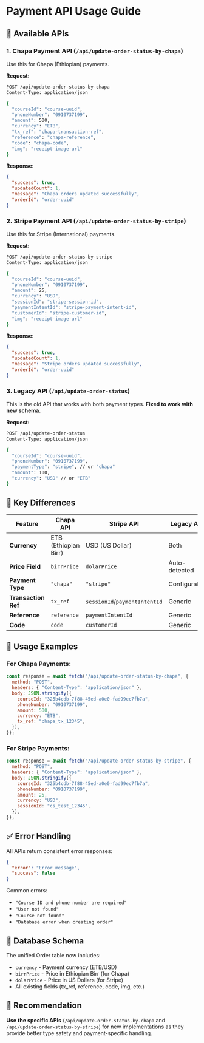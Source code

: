 # Payment API Usage Guide

## 🎯 **Available APIs**

### 1. **Chapa Payment API** (`/api/update-order-status-by-chapa`)

Use this for Chapa (Ethiopian) payments.

**Request:**

```bash
POST /api/update-order-status-by-chapa
Content-Type: application/json

{
  "courseId": "course-uuid",
  "phoneNumber": "0910737199",
  "amount": 500,
  "currency": "ETB",
  "tx_ref": "chapa-transaction-ref",
  "reference": "chapa-reference",
  "code": "chapa-code",
  "img": "receipt-image-url"
}
```

**Response:**

```json
{
  "success": true,
  "updatedCount": 1,
  "message": "Chapa orders updated successfully",
  "orderId": "order-uuid"
}
```

### 2. **Stripe Payment API** (`/api/update-order-status-by-stripe`)

Use this for Stripe (International) payments.

**Request:**

```bash
POST /api/update-order-status-by-stripe
Content-Type: application/json

{
  "courseId": "course-uuid",
  "phoneNumber": "0910737199",
  "amount": 25,
  "currency": "USD",
  "sessionId": "stripe-session-id",
  "paymentIntentId": "stripe-payment-intent-id",
  "customerId": "stripe-customer-id",
  "img": "receipt-image-url"
}
```

**Response:**

```json
{
  "success": true,
  "updatedCount": 1,
  "message": "Stripe orders updated successfully",
  "orderId": "order-uuid"
}
```

### 3. **Legacy API** (`/api/update-order-status`)

This is the old API that works with both payment types. **Fixed to work with new schema.**

**Request:**

```bash
POST /api/update-order-status
Content-Type: application/json

{
  "courseId": "course-uuid",
  "phoneNumber": "0910737199",
  "paymentType": "stripe", // or "chapa"
  "amount": 100,
  "currency": "USD" // or "ETB"
}
```

## 🔧 **Key Differences**

| Feature             | Chapa API            | Stripe API                    | Legacy API    |
| ------------------- | -------------------- | ----------------------------- | ------------- |
| **Currency**        | ETB (Ethiopian Birr) | USD (US Dollar)               | Both          |
| **Price Field**     | `birrPrice`          | `dolarPrice`                  | Auto-detected |
| **Payment Type**    | `"chapa"`            | `"stripe"`                    | Configurable  |
| **Transaction Ref** | `tx_ref`             | `sessionId`/`paymentIntentId` | Generic       |
| **Reference**       | `reference`          | `paymentIntentId`             | Generic       |
| **Code**            | `code`               | `customerId`                  | Generic       |

## 🚀 **Usage Examples**

### For Chapa Payments:

```javascript
const response = await fetch("/api/update-order-status-by-chapa", {
  method: "POST",
  headers: { "Content-Type": "application/json" },
  body: JSON.stringify({
    courseId: "325b4cdb-7f88-45ed-a0e0-fad99ec7fb7a",
    phoneNumber: "0910737199",
    amount: 500,
    currency: "ETB",
    tx_ref: "chapa_tx_12345",
  }),
});
```

### For Stripe Payments:

```javascript
const response = await fetch("/api/update-order-status-by-stripe", {
  method: "POST",
  headers: { "Content-Type": "application/json" },
  body: JSON.stringify({
    courseId: "325b4cdb-7f88-45ed-a0e0-fad99ec7fb7a",
    phoneNumber: "0910737199",
    amount: 25,
    currency: "USD",
    sessionId: "cs_test_12345",
  }),
});
```

## ✅ **Error Handling**

All APIs return consistent error responses:

```json
{
  "error": "Error message",
  "success": false
}
```

Common errors:

- `"Course ID and phone number are required"`
- `"User not found"`
- `"Course not found"`
- `"Database error when creating order"`

## 🔄 **Database Schema**

The unified Order table now includes:

- `currency` - Payment currency (ETB/USD)
- `birrPrice` - Price in Ethiopian Birr (for Chapa)
- `dolarPrice` - Price in US Dollars (for Stripe)
- All existing fields (tx_ref, reference, code, img, etc.)

## 🎯 **Recommendation**

**Use the specific APIs** (`/api/update-order-status-by-chapa` and `/api/update-order-status-by-stripe`) for new implementations as they provide better type safety and payment-specific handling.

